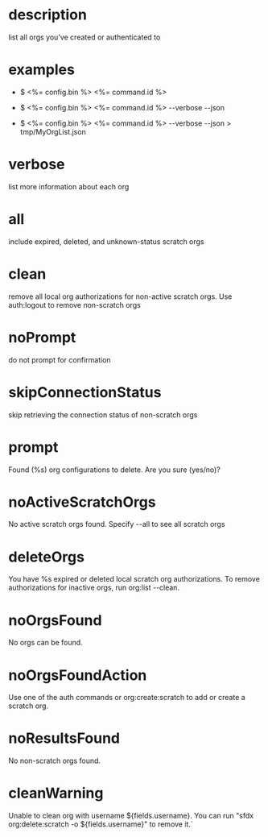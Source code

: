# description

list all orgs you’ve created or authenticated to

# examples

- $ <%= config.bin %> <%= command.id %>

- $ <%= config.bin %> <%= command.id %> --verbose --json

- $ <%= config.bin %> <%= command.id %> --verbose --json > tmp/MyOrgList.json

# verbose

list more information about each org

# all

include expired, deleted, and unknown-status scratch orgs

# clean

remove all local org authorizations for non-active scratch orgs. Use auth:logout to remove non-scratch orgs

# noPrompt

do not prompt for confirmation

# skipConnectionStatus

skip retrieving the connection status of non-scratch orgs

# prompt

Found (%s) org configurations to delete. Are you sure (yes/no)?

# noActiveScratchOrgs

No active scratch orgs found. Specify --all to see all scratch orgs

# deleteOrgs

You have %s expired or deleted local scratch org authorizations. To remove authorizations for inactive orgs, run org:list --clean.

# noOrgsFound

No orgs can be found.

# noOrgsFoundAction

Use one of the auth commands or org:create:scratch to add or create a scratch org.

# noResultsFound

No non-scratch orgs found.

# cleanWarning

Unable to clean org with username ${fields.username}. You can run "sfdx org:delete:scratch -o ${fields.username}" to remove it.`
